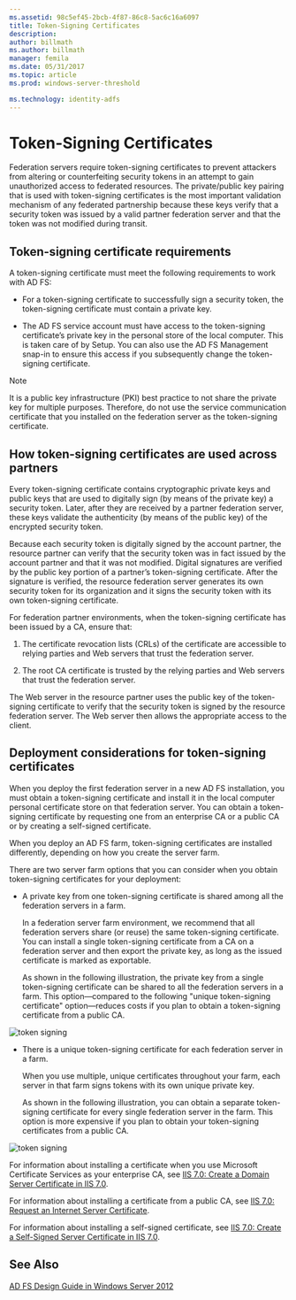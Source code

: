 ```yaml
---
ms.assetid: 98c5ef45-2bcb-4f87-86c8-5ac6c16a6097
title: Token-Signing Certificates
description:
author: billmath
ms.author: billmath
manager: femila
ms.date: 05/31/2017
ms.topic: article
ms.prod: windows-server-threshold

ms.technology: identity-adfs
---
```


# Token-Signing Certificates

Federation servers require token\-signing certificates to prevent attackers from altering or counterfeiting security tokens in an attempt to gain unauthorized access to federated resources. The private\/public key pairing that is used with token\-signing certificates is the most important validation mechanism of any federated partnership because these keys verify that a security token was issued by a valid partner federation server and that the token was not modified during transit.  
  
## Token\-signing certificate requirements  
A token\-signing certificate must meet the following requirements to work with AD FS:  
  
-   For a token\-signing certificate to successfully sign a security token, the token\-signing certificate must contain a private key.  
  
-   The AD FS service account must have access to the token\-signing certificate’s private key in the personal store of the local computer. This is taken care of by Setup. You can also use the AD FS Management snap\-in to ensure this access if you subsequently change the token\-signing certificate.  
  
> [!NOTE]  
> It is a public key infrastructure \(PKI\) best practice to not share the private key for multiple purposes. Therefore, do not use the service communication certificate that you installed on the federation server as the token\-signing certificate.  
  
## How token\-signing certificates are used across partners  
Every token\-signing certificate contains cryptographic private keys and public keys that are used to digitally sign \(by means of the private key\) a security token. Later, after they are received by a partner federation server, these keys validate the authenticity \(by means of the public key\) of the encrypted security token.  
  
Because each security token is digitally signed by the account partner, the resource partner can verify that the security token was in fact issued by the account partner and that it was not modified. Digital signatures are verified by the public key portion of a partner’s token\-signing certificate. After the signature is verified, the resource federation server generates its own security token for its organization and it signs the security token with its own token\-signing certificate.  
  
For federation partner environments, when the token\-signing certificate has been issued by a CA, ensure that:  
  
1.  The certificate revocation lists \(CRLs\) of the certificate are accessible to relying parties and Web servers that trust the federation server.  
  
2.  The root CA certificate is trusted by the relying parties and Web servers that trust the federation server.  
  
The Web server in the resource partner uses the public key of the token\-signing certificate to verify that the security token is signed by the resource federation server. The Web server then allows the appropriate access to the client.  
  
## Deployment considerations for token\-signing certificates  
When you deploy the first federation server in a new AD FS installation, you must obtain a token\-signing certificate and install it in the local computer personal certificate store on that federation server. You can obtain a token\-signing certificate by requesting one from an enterprise CA or a public CA or by creating a self\-signed certificate.  
  
When you deploy an AD FS farm, token\-signing certificates are installed differently, depending on how you create the server farm.  
  
There are two server farm options that you can consider when you obtain token\-signing certificates for your deployment:  
  
-   A private key from one token\-signing certificate is shared among all the federation servers in a farm.  
  
    In a federation server farm environment, we recommend that all federation servers share \(or reuse\) the same token\-signing certificate. You can install a single token\-signing certificate from a CA on a federation server and then export the private key, as long as the issued certificate is marked as exportable.  
  
    As shown in the following illustration, the private key from a single token\-signing certificate can be shared to all the federation servers in a farm. This option—compared to the following "unique token\-signing certificate" option—reduces costs if you plan to obtain a token\-signing certificate from a public CA.  
  
![token signing](media/adfs2_fedserver_certstory_3.gif)  
  
-   There is a unique token\-signing certificate for each federation server in a farm.  
  
    When you use multiple, unique certificates throughout your farm, each server in that farm signs tokens with its own unique private key.  
  
    As shown in the following illustration, you can obtain a separate token\-signing certificate for every single federation server in the farm. This option is more expensive if you plan to obtain your token\-signing certificates from a public CA.  
  
![token signing](media/adfs2_fedserver_certstory_4.gif)  
  
For information about installing a certificate when you use Microsoft Certificate Services as your enterprise CA, see [IIS 7.0: Create a Domain Server Certificate in IIS 7.0](https://go.microsoft.com/fwlink/?LinkId=108548).  
  
For information about installing a certificate from a public CA, see [IIS 7.0: Request an Internet Server Certificate](https://go.microsoft.com/fwlink/?LinkId=108549).  
  
For information about installing a self\-signed certificate, see [IIS 7.0: Create a Self\-Signed Server Certificate in IIS 7.0](https://go.microsoft.com/fwlink/?LinkID=108271).  
  
## See Also
[AD FS Design Guide in Windows Server 2012](AD-FS-Design-Guide-in-Windows-Server-2012.md)

